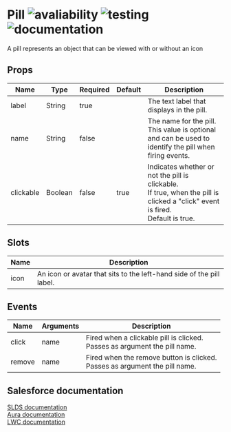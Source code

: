 # Pill ![avaliability](https://img.shields.io/badge/avaliability-available-green.svg)  ![testing](https://img.shields.io/badge/testing-untested-red.svg) ![documentation](https://img.shields.io/badge/documentation-documented-green.svg)

A pill represents an object that can be viewed with or without an icon

## Props

| Name      | Type    | Required | Default | Description |
| --------- | ------- | -------- | ------- | ----------- |
| label     | String  | true     |         | The text label that displays in the pill. |
| name      | String  | false    |         | The name for the pill.<br>This value is optional and can be used to identify the pill when firing events. |
| clickable | Boolean | false    | true    | Indicates whether or not the pill is clickable.<br>If true, when the pill is clicked a "click" event is fired.<br>Default is true. |

## Slots

| Name | Description |
| ---- | ----------- |
| icon | An icon or avatar that sits to the left-hand side of the pill label. |

## Events

| Name   | Arguments | Description |
| ------ | --------- | ----------- |
| click  | name      | Fired when a clickable pill is clicked.<br>Passes as argument the pill name. |
| remove | name      | Fired when the remove button is clicked.<br>Passes as argument the pill name. |

## Salesforce documentation
[SLDS documentation](https://www.lightningdesignsystem.com/components/pills/)<br>
[Aura documentation](https://developer.salesforce.com/docs/component-library/bundle/lightning:pill)<br>
[LWC documentation](https://developer.salesforce.com/docs/component-library/bundle/lightning-pill)<br>
